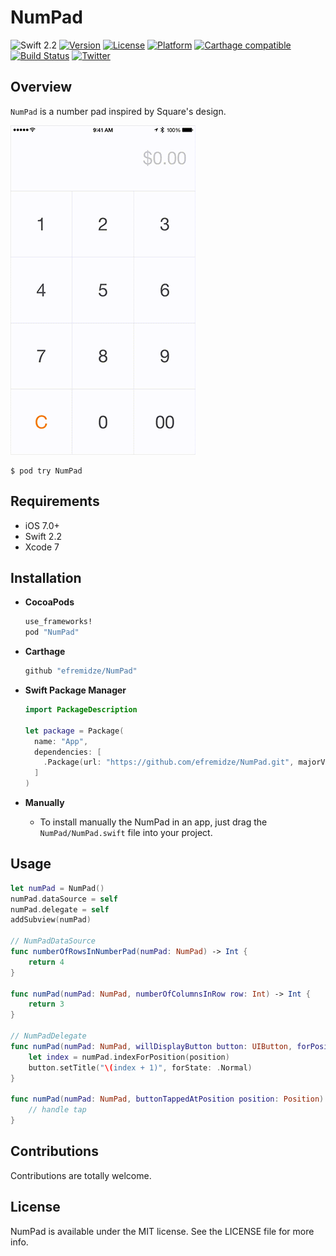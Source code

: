 # NumPad

![Swift 2.2](https://img.shields.io/badge/Swift-2.2-orange.svg)
[![Version](https://img.shields.io/cocoapods/v/NumPad.svg?style=flat)](http://cocoapods.org/pods/NumPad)
[![License](https://img.shields.io/cocoapods/l/NumPad.svg?style=flat)](http://cocoapods.org/pods/NumPad)
[![Platform](https://img.shields.io/cocoapods/p/NumPad.svg?style=flat)](http://cocoapods.org/pods/NumPad)
[![Carthage compatible](https://img.shields.io/badge/Carthage-compatible-4BC51D.svg?style=flat)](https://github.com/Carthage/Carthage)
[![Build Status](https://travis-ci.org/efremidze/NumPad.svg)](https://travis-ci.org/efremidze/NumPad)
[![Twitter](https://img.shields.io/badge/Twitter-@lasha_-blue.svg?style=flat)](http://twitter.com/lasha_)

## Overview

`NumPad` is a number pad inspired by Square's design.

![NumPad Screenshot](Screenshots/example.gif)

```
$ pod try NumPad
```

## Requirements
* iOS 7.0+
* Swift 2.2
* Xcode 7

## Installation
* **CocoaPods**
  ```ruby
  use_frameworks!
  pod "NumPad"
  ```

* **Carthage**
  ```ruby
  github "efremidze/NumPad"
  ```

* **Swift Package Manager**
  ```swift
  import PackageDescription

  let package = Package(
    name: "App",
    dependencies: [
      .Package(url: "https://github.com/efremidze/NumPad.git", majorVersion: 1)
    ]
  )
  ```

* **Manually**
  * To install manually the NumPad in an app, just drag the `NumPad/NumPad.swift` file into your project.

## Usage

```swift
let numPad = NumPad()
numPad.dataSource = self
numPad.delegate = self
addSubview(numPad)

// NumPadDataSource
func numberOfRowsInNumberPad(numPad: NumPad) -> Int {
    return 4
}

func numPad(numPad: NumPad, numberOfColumnsInRow row: Int) -> Int {
    return 3
}

// NumPadDelegate
func numPad(numPad: NumPad, willDisplayButton button: UIButton, forPosition position: Position) {
    let index = numPad.indexForPosition(position)
    button.setTitle("\(index + 1)", forState: .Normal)
}

func numPad(numPad: NumPad, buttonTappedAtPosition position: Position) {
    // handle tap
}

```

## Contributions

Contributions are totally welcome.

## License

NumPad is available under the MIT license. See the LICENSE file for more info.
